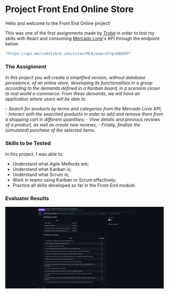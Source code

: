 # Project Front End Online Store

Hello and welcome to the Front End Online project!

This was one of the first assignments made by [Trybe](www.betrybe.com) in order to test my skills with React and consuming [Mercado Livre](www.mercadolivre.com)'s API through the endpoint below:

```javascript
"https://api.mercadolibre.com/sites/MLB/search?q=$QUERY"
```

### The Assignment

*In this project you will create a simplified version, without database persistence, of an online store, developing its functionalities in a group according to the demands defined in a Kanban board, in a scenario closer to real world e-commerce. From these demands, we will have an application where users will be able to:*

*- Search for products by terms and categories from the Mercado Livre API;*
*- Interact with the searched products in order to add and remove them from a shopping cart in different quantities;*
*- View details and previous reviews of a product, as well as create new reviews;*
*- Finally, finalize the (simulated) purchase of the selected items.*

### Skills to be Tested

In this project, I was able to:

- Understand what Agile Methods are;
- Understand what Kanban is;
- Understand what Scrum is;
- Work in teams using Kanban or Scrum effectively;
- Practice all skills developed so far in the Front-End module.

### Evaluator Results

![Evaluator Results](./trybe-results.png)
